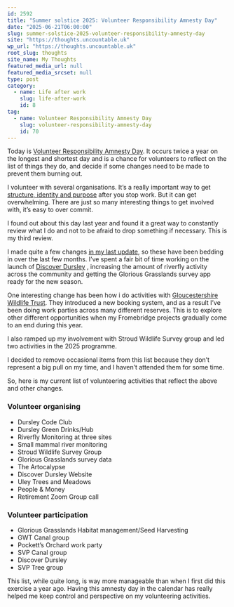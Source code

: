 ```yaml
---
id: 2592
title: "Summer solstice 2025: Volunteer Responsibility Amnesty Day"
date: "2025-06-21T06:00:00"
slug: summer-solstice-2025-volunteer-responsibility-amnesty-day
site: "https://thoughts.uncountable.uk"
wp_url: "https://thoughts.uncountable.uk"
root_slug: thoughts
site_name: My Thoughts
featured_media_url: null
featured_media_srcset: null
type: post
category:
  - name: Life after work
    slug: life-after-work
    id: 8
tag:
  - name: Volunteer Responsibility Amnesty Day
    slug: volunteer-responsibility-amnesty-day
    id: 70
---
```



<p>Today is  <a href="https://www.volunteeramnestyday.net/">Volunteer Responsibility Amnesty Day</a>. It occurs twice a year on the longest and shortest day and is a chance for volunteers to reflect on the list of things they do, and decide if some changes need to be made to prevent them burning out.</p>



<p>I volunteer with several organisations. It&#8217;s a really important way to get <a href="https://thoughts.uncountable.uk/replacing-work-benefits/" data-type="post" data-id="413">structure, identity and purpose</a> after you stop work. But it can get overwhelming. There are just so many interesting things to get involved with, it&#8217;s easy to over commit.</p>



<p>I found out about this day last year and found it a great way to constantly review what I do and not to be afraid to drop something if necessary. This is my third review.</p>



<p>I made quite a few changes <a href="https://thoughts.uncountable.uk/winter-solstice-2024-volunteer-responsibility-amnesty-day/" data-type="post" data-id="1907">in my last update</a>, so these have been bedding in over the last few months. I&#8217;ve spent a fair bit of time working on the launch of <a href="https://discoverdursley.org.uk/">Discover Dursley</a> , increasing the amount of riverfly activity across the community and getting the Glorious Grasslands survey app ready for the new season.</p>



<p>One interesting change has been how i do activities with <a href="https://www.gloucestershirewildlifetrust.co.uk/volunteer">Gloucestershire Wildlife Trust</a>.  They introduced a new booking system, and as a result I&#8217;ve been doing work parties across many different reserves.  This is to explore other different opportunities when my Fromebridge projects gradually come to an end during this year.</p>



<p>I also ramped up my involvement with Stroud Wildlife Survey group and led two activities in the 2025 programme.</p>



<p>I decided to remove occasional items from this list because they don&#8217;t represent a big pull on my time, and I haven&#8217;t attended them for some time.</p>



<p>So, here is my current list of volunteering activities that reflect the above and other changes.</p>



<h3 class="wp-block-heading">Volunteer organising</h3>



<ul class="wp-block-list">
<li>Dursley Code Club</li>



<li>Dursley Green Drinks/Hub</li>



<li>Riverfly Monitoring at three sites</li>



<li>Small mammal river monitoring</li>



<li>Stroud Wildlife Survey Group</li>



<li>Glorious Grasslands survey data</li>



<li>The Artocalypse</li>



<li>Discover Dursley Website</li>



<li>Uley Trees and Meadows</li>



<li>People &amp; Money</li>



<li>Retirement Zoom Group call</li>
</ul>



<h3 class="wp-block-heading">Volunteer participation</h3>



<ul class="wp-block-list">
<li>Glorious Grasslands Habitat management/Seed Harvesting</li>



<li>GWT Canal group</li>



<li>Pockett&#8217;s Orchard work party</li>



<li>SVP Canal group</li>



<li>Discover Dursley</li>



<li>SVP Tree group</li>
</ul>



<p>This list, while quite long, is way more manageable than when I first did this exercise a year ago.  Having this amnesty day in the calendar has really helped me keep control and perspective on my volunteering activities.</p>
